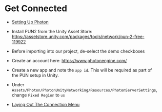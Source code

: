 # Get Connected

- [Setting Up Photon](https://www.udemy.com/course/unity-online-multiplayer/learn/lecture/25987962#questions)

- Install PUN2 from the Unity Asset Store: https://assetstore.unity.com/packages/tools/network/pun-2-free-119922
- Before importing into our project, de-select the demo checkboxes
- Create an account here: https://www.photonengine.com/
- Create a new app and note the `app id`. This will be required as part of the PUN setup in Unity.
- Under `Assets/Photon/PhotonUnityNetworking/Resources/PhotonServerSettings`, change `Fixed Region` to `us`

- [Laying Out The Connection Menu](https://www.udemy.com/course/unity-online-multiplayer/learn/lecture/25987964#questions)
